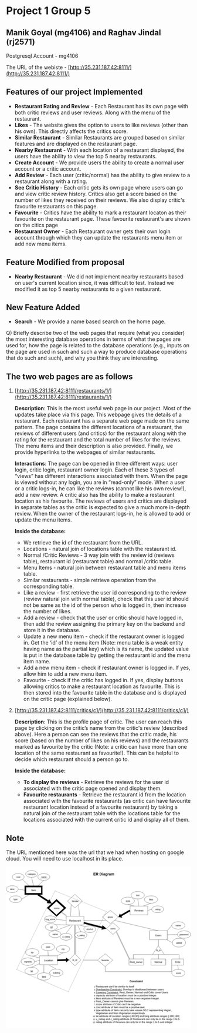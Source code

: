 # Project 1 Group 5

## Manik Goyal (mg4106) and Raghav Jindal (rj2571)

Postgresql Account - mg4106

The URL of the webiste - [http://35.231.187.42:8111/](http://35.231.187.42:8111/)

## Features of our project Implemented

* __Restaurant Rating and Review__ - Each Restaurant has its own page with both critic reviews and user reviews. Along with the menu of the restaurant.
* __Likes__ - The website gives the option to users to like reviews (other than his own). This directly affects the critics score.
* __Similar Restaurant__ - Similar Restaurants are grouped based on similar features and are displayed on the restaurant page.
* __Nearby Restaurant__ - With each location of a restaurant displayed, the users have the ability to view the top 5 nearby restaurants.
* __Create Account__ - We provide users the ability to create a normal user account or a critic account.
* __Add Review__ - Each user (critic/normal) has the ability to give review to a restaurant along with a rating.
* __See Critic History__ - Each critic gets its own page where users can go and view critic review history. Critics also get a score based on the number of likes they received on their reviews. We also display critic's favourite restaurants on this page.
* __Favourite__ - Critics have the ability to mark a restaurant locaton as their favourite on the restaurant page. These favourite restaurant's are shown on the citics page
* __Restaurant Owner__ - Each Restaurant owner gets their own login account through which they can update the restaurants menu item or add new menu items.

## Feature Modified from proposal

* __Nearby Restaurant__ - We did not implement nearby restaurants based on user's current location since, it was difficult to test. Instead we modified it as top 5 nearby restaurants to a given restaurant.
  
## New Feature Added

* __Search__ - We provide a name based search on the home page.

Q) Briefly describe two of the web pages that require (what you consider) the most interesting database operations in terms of what the pages are used for, how the page is related to the database operations (e.g., inputs on the page are used in such and such a way to produce database operations that do such and such), and why you think they are interesting.

## The two web pages are as follows

1. [http://35.231.187.42:8111/restaurants/1/](http://35.231.187.42:8111/restaurants/1/)

    **Description**: This is the most useful web page in our project. Most of the updates take place via this page. This webpage gives the details of a restaurant. Each restaurant has a separate web page made on the same pattern. The page contains the different locations of a restaurant, the reviews of different users (and critics) for the restaurant along with the rating for the restaurant and the total number of likes for the reviews. The menu items and their description is also provided. Finally, we provide hyperlinks to the webpages of similar restaurants.

    **Interactions**: The page can be opened in three different ways: user login, critic login, restaurant owner login. Each of these 3 types of “views” has different interactions associated with them. When the page is viewed without any login, you are in “read-only” mode. When a user or a critic logs-in, he can like the reviews (cannot like his own review!), add a new review. A critic also has the ability to make a restaurant location as his favourite. The reviews of users and critics are displayed in separate tables as the critic is expected to give a much more in-depth review. When the owner of the restaurant logs-in, he is allowed to add or update the menu items.

    **Inside the database:**
    * We retrieve the id of the restaurant from the URL.
    * Locations - natural join of locations table with the restaurant id.
    * Normal /Critic Reviews - 3 way join with the review id (reviews table), restaurant id (restaurant table) and normal /critic table.
    * Menu Items - natural join between restaurant table and menu items table.
    * Similar restaurants - simple retrieve operation from the corresponding table.
    * Like a review - first retrieve the user id corresponding to the review (review natural join with normal table), check that this user id should not be same as the id of the person who is logged in, then increase the number of likes.
    * Add a review - check that the user or critic should have logged in, then add the review assigning the primary key on the backend and store it in the database.
    * Update a new menu item - check if the restaurant owner is logged in. Get the ‘id’ of the menu item (Note: menu table is a weak entity having name as the partial key) which is its name, the updated value is put in the database table by getting the restaurant id and the menu item name.
    * Add a new menu item - check if restaurant owner is logged in. If yes, allow him to add a new menu item.
    * Favourite - check if the critic has logged in. If yes, display buttons allowing critics to make a restaurant location as favourite. This is then stored into the favourite table in the database and is displayed on the critic page (explained below).

2. [http://35.231.187.42:8111/critics/c1/](http://35.231.187.42:8111/critics/c1/)

    **Description**: This is the profile page of critic. The user can reach this page by clicking on the critic’s name from the critic's review (described above). Here a person can see the reviews that the critic made, his score (based on the number of likes on his reviews) and the restaurants marked as favourite by the critic (Note: a critic can have more than one location of the same restaurant as favourite!). This can be helpful to decide which restaurant should a person go to.

    **Inside the database:**
    * __To display the reviews__ - Retrieve the reviews for the user id associated with the critic page opened and display them.
    * __Favourite restaurants__ - Retrieve the restaurant id from the location associated with the favourite restaurants (as critic can have favourite restaurant location instead of a favourite restaurant) by taking a natural join of the restaurant table with the locations table for the locations associated with the current critic id and display all of them.

## Note

The URL mentioned here was the url that we had when
hosting on google cloud. You will need to use localhost in its place.

![ERD](./ERD.png)
